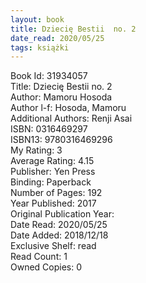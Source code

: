```yaml
---
layout: book
title: Dziecię Bestii  no. 2
date_read: 2020/05/25
tags: książki
---
```


Book Id: 31934057<br />
Title: Dziecię Bestii  no. 2<br />
Author: Mamoru Hosoda<br />
Author l-f: Hosoda, Mamoru<br />
Additional Authors: Renji Asai<br />
ISBN: 0316469297<br />
ISBN13: 9780316469296<br />
My Rating: 3<br />
Average Rating: 4.15<br />
Publisher: Yen Press<br />
Binding: Paperback<br />
Number of Pages: 192<br />
Year Published: 2017<br />
Original Publication Year: <br />
Date Read: 2020/05/25<br />
Date Added: 2018/12/18<br />
Exclusive Shelf: read<br />
Read Count: 1<br />
Owned Copies: 0<br />


